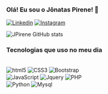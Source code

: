 ### Olá! Eu sou o Jônatas Pirene! 👋

[![Linkedin](https://img.shields.io/badge/LinkedIn-0077B5?style=for-the-badge&logo=linkedin&logoColor=white)](https://www.linkedin.com/in/jonataspirene/) 
[![Instagram](https://img.shields.io/badge/Instagram-E4405F?style=for-the-badge&logo=instagram&logoColor=white)](https://www.instagram.com/jonataspirene/)

![JPirene GitHub stats](https://github-readme-stats.vercel.app/api?username=jpirene&show_icons=true&theme=dark)

### Tecnologias que uso no meu dia

<div style="display: inlene_block">
<br />
<img align="center" alt="html5" src="https://img.shields.io/badge/HTML5-E34F26?style=for-the-badge&logo=html5&logoColor=white"/>
<img align="center" alt="CSS3" src="https://img.shields.io/badge/CSS3-1572B6?style=for-the-badge&logo=css3&logoColor=white"/>
<img align="center" alt="Bootstrap" src="https://img.shields.io/badge/Bootstrap-563D7C?style=for-the-badge&logo=bootstrap&logoColor=white"/>
<br>
<img align="center" alt="JavaScript" src="https://img.shields.io/badge/JavaScript-F7DF1E?style=for-the-badge&logo=javascript&logoColor=black"/>
<img align="center" alt="Jquery" src="https://img.shields.io/badge/jQuery-0769AD?style=for-the-badge&logo=jquery&logoColor=white"/>
<img align="center" alt="PHP" src="https://img.shields.io/badge/PHP-777BB4?style=for-the-badge&logo=php&logoColor=white"/>
<br>
<img align="center" alt="Python" src="https://img.shields.io/badge/Python-14354C?style=for-the-badge&logo=python&logoColor=white"/>
<img align="center" alt="Mysql" src="https://img.shields.io/badge/MySQL-00BBB0?style=for-the-badge&logo=mysql&logoColor=white"/>
</div>
